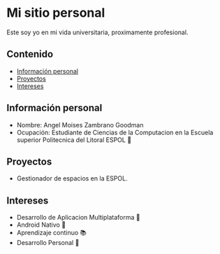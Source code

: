 # Mi sitio personal

Este soy yo en mi vida universitaria, proximamente profesional.

## Contenido 
* [Información personal](#información-personal)
* [Proyectos](#proyectos)
* [Intereses](#intereses)
  
## Información personal

* Nombre: Angel Moises Zambrano Goodman
* Ocupación: Estudiante de Ciencias de la Computacion en la Escuela superior Politecnica del Litoral ESPOL 🐢

## Proyectos

* Gestionador de espacios en la ESPOL. 

## Intereses
* Desarrollo de Aplicacion Multiplataforma 📱
* Android Nativo 🤖
* Aprendizaje continuo 📚
* Desarrollo Personal 🌱
